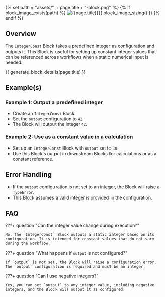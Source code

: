 {% set path = "assets/" + page.title + "-block.png" %}
{% if block_image_exists(path) %}
![{{page.title}}]({{path}}){{ block_image_sizing() }}
{% endif %}

## Overview
The `IntegerConst` Block takes a predefined integer as configuration and outputs it. This Block is useful for setting up constant integer values that can be referenced across workflows when a static numerical input is needed.

{{ generate_block_details(page.title) }}

## Example(s)

### Example 1: Output a predefined integer
- Create an `IntegerConst` Block.
- Set the `output` configuration to `42`.
- The Block will output the integer `42`.

### Example 2: Use as a constant value in a calculation
- Set up an `IntegerConst` Block with `output` set to `10`.
- Use this Block's output in downstream Blocks for calculations or as a constant reference.

## Error Handling
- If the `output` configuration is not set to an integer, the Block will raise a `TypeError`.
- This Block assumes a valid integer is provided in the configuration.

## FAQ

???+ question "Can the integer value change during execution?"

    No, the `IntegerConst` Block outputs a static integer based on its configuration. It is intended for constant values that do not vary during the workflow.

???+ question "What happens if `output` is not configured?"

    If `output` is not set, the Block will raise a configuration error. The `output` configuration is required and must be an integer.

???+ question "Can I use negative integers?"

    Yes, you can set `output` to any integer value, including negative integers, and the Block will output it as configured.
